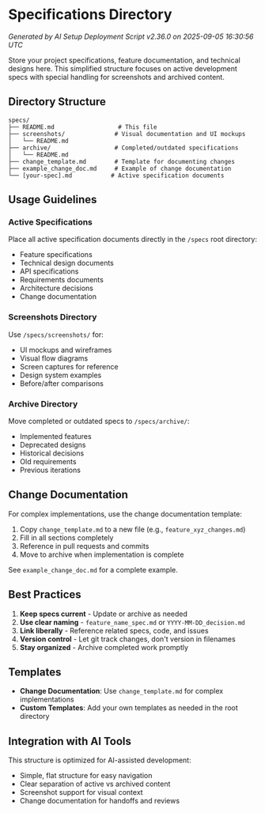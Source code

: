 # Specifications Directory

*Generated by AI Setup Deployment Script v2.36.0 on 2025-09-05 16:30:56 UTC*

Store your project specifications, feature documentation, and technical designs here. This simplified structure focuses on active development specs with special handling for screenshots and archived content.

## Directory Structure

```
specs/
├── README.md                  # This file
├── screenshots/              # Visual documentation and UI mockups
│   └── README.md
├── archive/                  # Completed/outdated specifications
│   └── README.md
├── change_template.md        # Template for documenting changes
├── example_change_doc.md     # Example of change documentation
└── [your-spec].md           # Active specification documents
```

## Usage Guidelines

### Active Specifications
Place all active specification documents directly in the `/specs` root directory:
- Feature specifications
- Technical design documents
- API specifications
- Requirements documents
- Architecture decisions
- Change documentation

### Screenshots Directory
Use `/specs/screenshots/` for:
- UI mockups and wireframes
- Visual flow diagrams
- Screen captures for reference
- Design system examples
- Before/after comparisons

### Archive Directory
Move completed or outdated specs to `/specs/archive/`:
- Implemented features
- Deprecated designs
- Historical decisions
- Old requirements
- Previous iterations

## Change Documentation

For complex implementations, use the change documentation template:

1. Copy `change_template.md` to a new file (e.g., `feature_xyz_changes.md`)
2. Fill in all sections completely
3. Reference in pull requests and commits
4. Move to archive when implementation is complete

See `example_change_doc.md` for a complete example.

## Best Practices

1. **Keep specs current** - Update or archive as needed
2. **Use clear naming** - `feature_name_spec.md` or `YYYY-MM-DD_decision.md`
3. **Link liberally** - Reference related specs, code, and issues
4. **Version control** - Let git track changes, don't version in filenames
5. **Stay organized** - Archive completed work promptly

## Templates

- **Change Documentation**: Use `change_template.md` for complex implementations
- **Custom Templates**: Add your own templates as needed in the root directory

## Integration with AI Tools

This structure is optimized for AI-assisted development:
- Simple, flat structure for easy navigation
- Clear separation of active vs archived content
- Screenshot support for visual context
- Change documentation for handoffs and reviews

